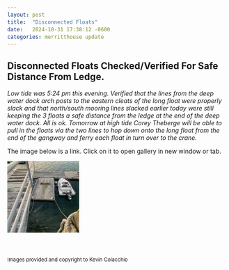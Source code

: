 ```yaml
---
layout: post
title:  "Disconnected Floats"
date:   2024-10-31 17:38:12 -0600
categories: merritthouse update
---
```



<h2> Disconnected Floats Checked/Verified For Safe Distance From Ledge.  </h2>

 _Low tide was 5:24 pm this evening. Verified that the lines from the deep water dock arch posts to the eastern cleats of the long float were properly slack and that north/south mooring lines slacked earlier today were still keeping the 3 floats a safe distance from the ledge at the end of the deep water dock. All is ok.  Tomorrow at high tide Corey Theberge will be able to pull in the floats via the two lines to hop down onto the long float from the end of the gangway and ferry each float in turn over to the crane._
<br>
<p>The image below is a link. Click on it to open gallery in new window or tab.</p>

<a href="https://www.icloud.com/sharedalbum/#B2LGqkRUiGP7rt0" target="_blank" ><img src="/images/discFloats.jpeg" alt="HTML tutorial" style="width:165px;height:165px;"></a>

<!--
https://share.icloud.com/photos/027niVAn81pvc0bz1eXqgnZcw
https://share.icloud.com/photos/05bK2Swlv0NW-Mc4lg41gGB7g -->


<br>

<sub> Images provided and copyright to Kevin Colacchio </sub>



<br>
